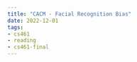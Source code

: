 ```yaml
---
title: "CACM - Facial Recognition Bias"
date: 2022-12-01
tags:
- cs461
- reading
- cs461-final
---
```

